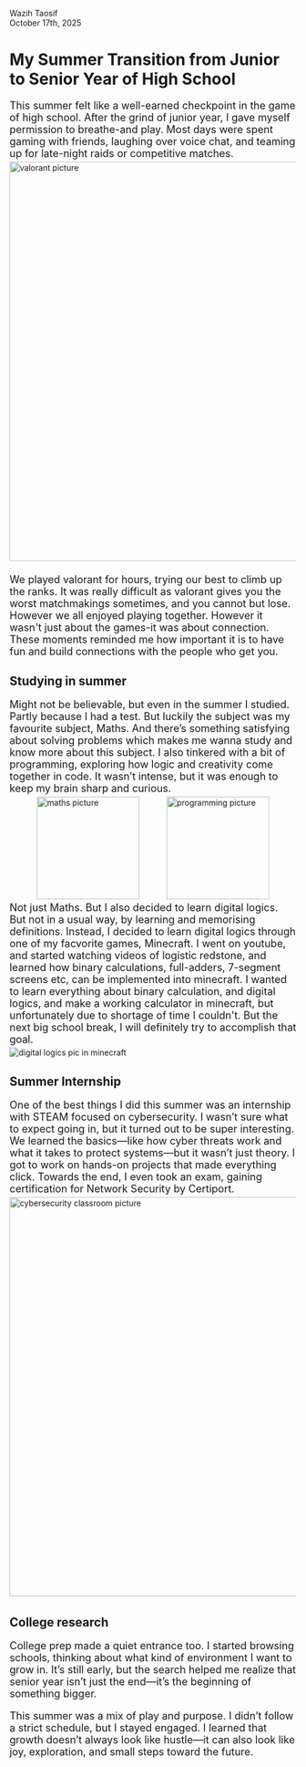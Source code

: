 Wazih Taosif
<br>
October 17th, 2025

# My Summer Transition from Junior to Senior Year of High School

<p style="font-size: 18px; margin-bottom: 4px">
This summer felt like a well-earned checkpoint in the game of high school. After the grind of junior year, I gave myself permission to breathe-and play. Most days were spent gaming with friends, laughing over voice chat, and teaming up for late-night raids or competitive matches.
</p> 
<img src="/blog/images/valorant pic.jpg" alt="valorant picture" style="width: 700px; margin-bottom: 4px">
<p style="font-size: 18px; margin-bottom: 4px">
We played valorant for hours, trying our best to climb up the ranks. It was really difficult as valorant gives you the worst matchmakings sometimes, and you cannot but lose. However we all enjoyed playing together. However it wasn't just about the games-it was about connection. These moments reminded me how important it is to have fun and build connections with the people who get you.
</p>

## Studying in summer
<p style="font-size: 18px; margin-bottom: 4px">
Might not be believable, but even in the summer I studied. Partly because I had a test. But luckily the subject was my favourite subject, Maths. And there’s something satisfying about solving problems which makes me wanna study and know more about this subject. I also tinkered with a bit of programming, exploring how logic and creativity come together in code. It wasn’t intense, but it was enough to keep my brain sharp and curious.
</p>
<div style="display: flex; justify-content: space-evenly">
<img src="/blog/images/maths pic.jpg" alt="maths picture" style="width: 180px">
<img src="/blog/images/programming in html pic.jpeg" alt="programming picture"  style="width: 180px">
</div>
<p style="font-size: 18px; margin-bottom: 4px; margin-top: 4px">
Not just Maths. But I also decided to learn digital logics. But not in a usual way, by learning and memorising definitions. Instead, I decided to learn digital logics through one of my facvorite games, Minecraft. I went on youtube, and started watching videos of logistic redstone, and learned how binary calculations, full-adders, 7-segment screens etc, can be implemented into minecraft. I wanted to learn everything about binary calculation, and digital logics, and make a working calculator in minecraft, but unfortunately due to shortage of time I couldn't. But the next big school break, I will definitely try to accomplish that goal.
</p>
<img src="/blog/images/minecraft digital logics pic.jpg" alt="digital logics pic in minecraft">

## Summer Internship

<p style="font-size: 18px; margin-bottom: 4px">
One of the best things I did this summer was an internship with STEAM focused on cybersecurity. I wasn’t sure what to expect going in, but it turned out to be super interesting. We learned the basics—like how cyber threats work and what it takes to protect systems—but it wasn’t just theory. I got to work on hands-on projects that made everything click. Towards the end, I even took an exam, gaining certification for Network Security by Certiport.
</p>
<img src="/blog/images/cybersecurity-classroom.jpg" alt="cybersecurity classroom picture" style="width: 700px; margin-bottom: 4px">

## College research
<p style="font-size: 18px; margin-bottom: 12px">
College prep made a quiet entrance too. I started browsing schools, thinking about what kind of environment I want to grow in. It’s still early, but the search helped me realize that senior year isn’t just the end—it’s the beginning of something bigger.
</p>

<p style="font-size: 18px; margin-bottom: 4px">
This summer was a mix of play and purpose. I didn’t follow a strict schedule, but I stayed engaged. I learned that growth doesn’t always look like hustle—it can also look like joy, exploration, and small steps toward the future.
</p>

